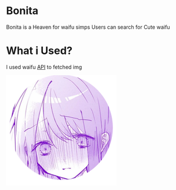 # Bonita 
Bonita is a Heaven  for waifu simps  Users can search for Cute waifu 


# What i Used?
I used waifu <a href="https://docs.waifu.im/">API</a> to fetched img 


<img src="src/icon.png" height="300px" width="300px"></img>
